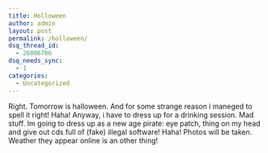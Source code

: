```yaml
---
title: Holloween
author: admin
layout: post
permalink: /holloween/
dsq_thread_id:
  - 26006706
dsq_needs_sync:
  - 1
categories:
  - Uncategorized
---
```

Right. Tomorrow is halloween. And for some strange reason i maneged to spell it right! Haha! Anyway, i have to dress up for a drinking session. Mad stuff. Im going to dress up as a new age pirate: eye patch, thing on my head and give out cds full of (fake) illegal software! Haha! Photos will be taken. Weather they appear online is an other thing!